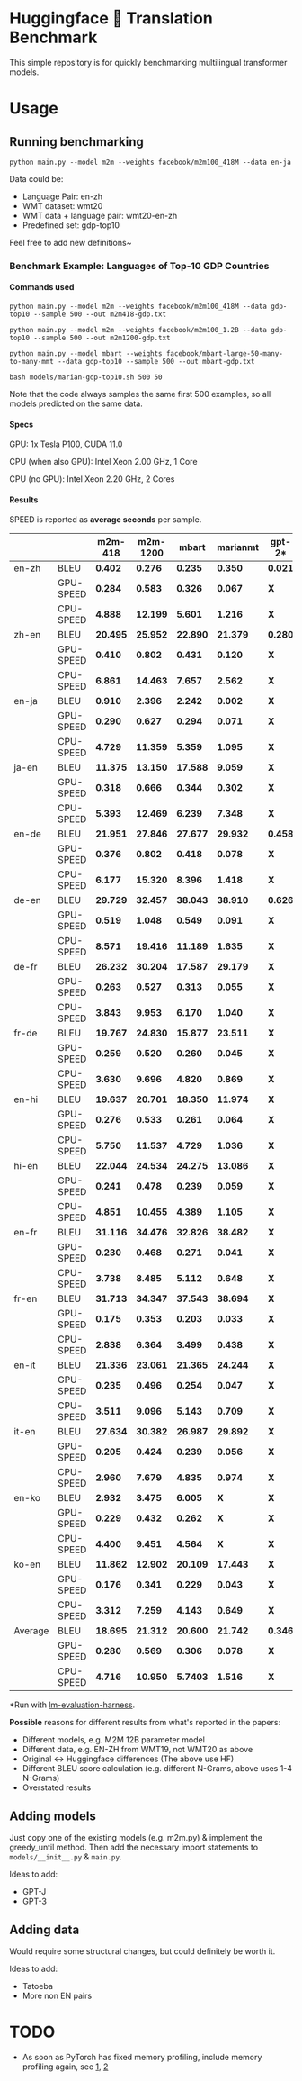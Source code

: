 
# Huggingface 🤗 Translation Benchmark

This simple repository is for quickly benchmarking multilingual transformer models.

# Usage

## Running benchmarking

```
python main.py --model m2m --weights facebook/m2m100_418M --data en-ja
```

Data could be:
- Language Pair: en-zh
- WMT dataset: wmt20
- WMT data + language pair: wmt20-en-zh
- Predefined set: gdp-top10

Feel free to add new definitions~


### Benchmark Example: Languages of Top-10 GDP Countries

#### Commands used

```
python main.py --model m2m --weights facebook/m2m100_418M --data gdp-top10 --sample 500 --out m2m418-gdp.txt
```

```
python main.py --model m2m --weights facebook/m2m100_1.2B --data gdp-top10 --sample 500 --out m2m1200-gdp.txt
```

```
python main.py --model mbart --weights facebook/mbart-large-50-many-to-many-mmt --data gdp-top10 --sample 500 --out mbart-gdp.txt
```

```
bash models/marian-gdp-top10.sh 500 50
```

Note that the code always samples the same first 500 examples, so all models predicted on the same data.

#### Specs

GPU: 1x Tesla P100, CUDA 11.0

CPU (when also GPU): Intel Xeon 2.00 GHz, 1 Core

CPU (no GPU): Intel Xeon 2.20 GHz, 2 Cores

#### Results

SPEED is reported as **average seconds** per sample.


|             |             | m2m-418    | m2m-1200  | mbart     | marianmt  | gpt-2* |
| ----------- | ----------- |----------- |-----------|-----------|-----------|-----------|
| en-zh       |  BLEU       | **0.402**  | **0.276** | **0.235** | **0.350** | **0.021** |
|             |  GPU-SPEED  | **0.284**  | **0.583** | **0.326** | **0.067** | **X** |
|             |  CPU-SPEED  | **4.888**  | **12.199**| **5.601** | **1.216** | **X** |
| zh-en       |  BLEU       | **20.495** | **25.952**| **22.890**| **21.379**| **0.280** |
|             |  GPU-SPEED  | **0.410**  | **0.802** | **0.431** | **0.120** | **X** |
|             |  CPU-SPEED  | **6.861**  | **14.463**| **7.657** | **2.562** | **X** |
| en-ja       |  BLEU       | **0.910**  | **2.396** | **2.242** | **0.002** | **X** |
|             |  GPU-SPEED  | **0.290**  | **0.627** | **0.294** | **0.071** | **X** |
|             |  CPU-SPEED  | **4.729**  | **11.359**| **5.359** | **1.095** | **X** |
| ja-en       |  BLEU       | **11.375** | **13.150**| **17.588**| **9.059** | **X** |
|             |  GPU-SPEED  | **0.318**  | **0.666** | **0.344** | **0.302** | **X** |
|             |  CPU-SPEED  | **5.393**  | **12.469**| **6.239** | **7.348** | **X** |
| en-de       |  BLEU       | **21.951** | **27.846**| **27.677**| **29.932**| **0.458** |
|             |  GPU-SPEED  | **0.376**  | **0.802** | **0.418** | **0.078** | **X** |
|             |  CPU-SPEED  | **6.177**  | **15.320**| **8.396** | **1.418** | **X** |
| de-en       |  BLEU       | **29.729** | **32.457**| **38.043**| **38.910**| **0.626** |
|             |  GPU-SPEED  | **0.519**  | **1.048** | **0.549** | **0.091** | **X** |
|             |  CPU-SPEED  | **8.571**  | **19.416**| **11.189**| **1.635** | **X** |
| de-fr       |  BLEU       | **26.232** | **30.204**| **17.587**| **29.179**| **X** |
|             |  GPU-SPEED  | **0.263**  | **0.527** | **0.313** | **0.055** | **X** |
|             |  CPU-SPEED  | **3.843**  | **9.953** | **6.170** | **1.040** | **X** |
| fr-de       |  BLEU       | **19.767** | **24.830**| **15.877**| **23.511**| **X** |
|             |  GPU-SPEED  | **0.259**  | **0.520** | **0.260** | **0.045** | **X** |
|             |  CPU-SPEED  | **3.630**  | **9.696** | **4.820** | **0.869** | **X** |
| en-hi       |  BLEU       | **19.637** | **20.701**| **18.350**| **11.974**| **X** |
|             |  GPU-SPEED  | **0.276**  | **0.533** | **0.261** | **0.064** | **X** |
|             |  CPU-SPEED  | **5.750**  | **11.537**| **4.729** | **1.036** | **X** |
| hi-en       |  BLEU       | **22.044** | **24.534**| **24.275**| **13.086**| **X** |
|             |  GPU-SPEED  | **0.241**  | **0.478** | **0.239** | **0.059** | **X** |
|             |  CPU-SPEED  | **4.851**  | **10.455**| **4.389** | **1.105** | **X** |
| en-fr       |  BLEU       | **31.116** | **34.476**| **32.826**| **38.482**| **X** |
|             |  GPU-SPEED  | **0.230**  | **0.468** | **0.271** | **0.041** | **X** |
|             |  CPU-SPEED  | **3.738**  | **8.485** | **5.112** | **0.648** | **X** |
| fr-en       |  BLEU       | **31.713** | **34.347**| **37.543**| **38.694**| **X** |
|             |  GPU-SPEED  | **0.175**  | **0.353** | **0.203** | **0.033** | **X** |
|             |  CPU-SPEED  | **2.838**  | **6.364** | **3.499** | **0.438** | **X** |
| en-it       |  BLEU       | **21.336** | **23.061**| **21.365**| **24.244**| **X** |
|             |  GPU-SPEED  | **0.235**  | **0.496** | **0.254** | **0.047** | **X** |
|             |  CPU-SPEED  | **3.511**  | **9.096** | **5.143** | **0.709** | **X** |
| it-en       |  BLEU       | **27.634** | **30.382**| **26.987**| **29.892**| **X** |
|             |  GPU-SPEED  | **0.205**  | **0.424** | **0.239** | **0.056** | **X** |
|             |  CPU-SPEED  | **2.960**  | **7.679** | **4.835** | **0.974** | **X** |
| en-ko       |  BLEU       | **2.932**  | **3.475** | **6.005** | **X** | **X** |
|             |  GPU-SPEED  | **0.229**  | **0.432** | **0.262** | **X** | **X** |
|             |  CPU-SPEED  | **4.400**  | **9.451** | **4.564** | **X** | **X** |
| ko-en       |  BLEU       | **11.862** | **12.902**| **20.109**| **17.443**| **X** |
|             |  GPU-SPEED  | **0.176**  | **0.341** | **0.229** | **0.043** | **X** |
|             |  CPU-SPEED  | **3.312**  | **7.259** | **4.143** | **0.649** | **X** |
| Average     |  BLEU       | **18.695** | **21.312**| **20.600**| **21.742**| **0.346** |
|             |  GPU-SPEED  | **0.280**  | **0.569** | **0.306** | **0.078** | **X** |
|             |  CPU-SPEED  | **4.716**  | **10.950** | **5.7403** | **1.516** | **X** |

*Run with [lm-evaluation-harness](https://github.com/EleutherAI/lm-evaluation-harness).


**Possible** reasons for different results from what's reported in the papers:
- Different models, e.g. M2M 12B parameter model
- Different data, e.g. EN-ZH from WMT19, not WMT20 as above
- Original <-> Huggingface differences (The above use HF)
- Different BLEU score calculation (e.g. different N-Grams, above uses 1-4 N-Grams)
- Overstated results


## Adding models

Just copy one of the existing models (e.g. m2m.py) & implement the greedy_until method. 
Then add the necessary import statements to `models/__init__.py` & `main.py`.

Ideas to add:
- GPT-J
- GPT-3


## Adding data

Would require some structural changes, but could definitely be worth it.

Ideas to add:
- Tatoeba
- More non EN pairs

# TODO

- As soon as PyTorch has fixed memory profiling, include memory profiling again, see [1](https://github.com/pytorch/kineto/issues/308), [2](https://github.com/pytorch/pytorch/pull/60432)



